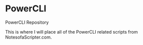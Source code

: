 # PowerCLI
PowerCLI Repository

This is where I will place all of the PowerCLI related scripts from NotesofaScripter.com.
